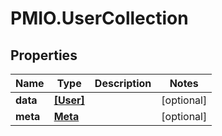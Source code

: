 # PMIO.UserCollection

## Properties
Name | Type | Description | Notes
------------ | ------------- | ------------- | -------------
**data** | [**[User]**](User.md) |  | [optional] 
**meta** | [**Meta**](Meta.md) |  | [optional] 


